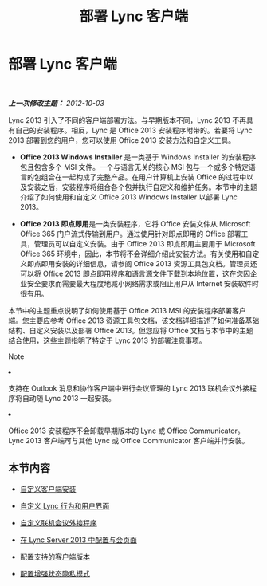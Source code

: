 ﻿---
title: 部署 Lync 客户端
TOCTitle: 部署 Lync 客户端
ms:assetid: 3d10abf2-d484-4fa0-8f10-4a5f9dfba4f5
ms:mtpsurl: https://technet.microsoft.com/zh-cn/library/JJ204827(v=OCS.15)
ms:contentKeyID: 49312579
ms.date: 05/19/2016
mtps_version: v=OCS.15
ms.translationtype: HT
---

# 部署 Lync 客户端

 

_**上一次修改主题：** 2012-10-03_

Lync 2013 引入了不同的客户端部署方法。与早期版本不同，Lync 2013 不再具有自己的安装程序。相反，Lync 是 Office 2013 安装程序附带的。若要将 Lync 2013 部署到您的用户，您可以使用 Office 2013 安装方法和自定义工具。

  - **Office 2013 Windows Installer** 是一类基于 Windows Installer 的安装程序包且包含多个 MSI 文件。一个与语言无关的核心 MSI 包与一个或多个特定语言的包组合在一起构成了完整产品。在用户计算机上安装 Office 的过程中以及安装之后，安装程序将组合各个包并执行自定义和维护任务。本节中的主题介绍了如何使用和自定义 Office 2013 Windows Installer 以部署 Lync 2013。

  - **Office 2013 即点即用**是一类安装程序，它将 Office 安装文件从 Microsoft Office 365 门户流式传输到用户。通过使用针对即点即用的 Office 部署工具，管理员可以自定义安装。由于 Office 2013 即点即用主要用于 Microsoft Office 365 环境中，因此，本节将不会详细介绍此安装方法。有关使用和自定义即点即用安装的详细信息，请参阅 Office 2013 资源工具包文档。管理员还可以将 Office 2013 即点即用程序和语言源文件下载到本地位置，这在您因企业安全要求而需要最大程度地减小网络需求或阻止用户从 Internet 安装软件时很有用。

本节中的主题重点说明了如何使用基于 Office 2013 MSI 的安装程序部署客户端。您主要应参考 Office 2013 资源工具包文档，该文档详细描述了如何准备基础结构、自定义安装以及部署 Office 2013。但您应将 Office 文档与本节中的主题结合使用，这些主题指明了特定于 Lync 2013 的部署注意事项。

> [!NOTE]  
> <ul>
<li><p>支持在 Outlook 消息和协作客户端中进行会议管理的 Lync 2013 联机会议外接程序将自动随 Lync 2013 一起安装。</p></li>
<li><p>Office 2013 安装程序不会卸载早期版本的 Lync 或 Office Communicator。Lync 2013 客户端可与其他 Lync 或 Office Communicator 客户端并行安装。</p></li>
</ul>



## 本节内容

  - [自定义客户端安装](lync-server-2013-customizing-client-installation.md)

  - [自定义 Lync 行为和用户界面](lync-server-2013-customizing-lync-behavior-and-the-user-interface.md)

  - [自定义联机会议外接程序](lync-server-2013-customizing-the-online-meeting-add-in.md)

  - [在 Lync Server 2013 中配置与会页面](lync-server-2013-configuring-the-meeting-join-page.md)

  - [配置支持的客户端版本](lync-server-2013-configuring-supported-client-versions.md)

  - [配置增强状态隐私模式](lync-server-2013-configuring-enhanced-presence-privacy-mode.md)

